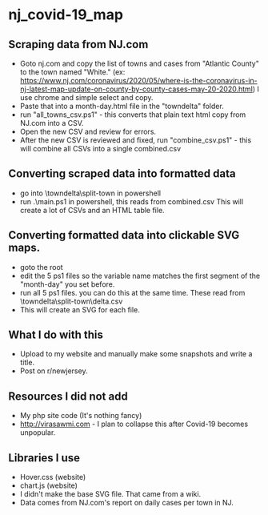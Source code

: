 # nj_covid-19_map
  
## Scraping data from NJ.com

- Goto nj.com and copy the list of towns and cases from "Atlantic County" to the town named "White."  (ex: https://www.nj.com/coronavirus/2020/05/where-is-the-coronavirus-in-nj-latest-map-update-on-county-by-county-cases-may-20-2020.html)
I use chrome and simple select and copy. 
- Paste that into a month-day.html file in the "towndelta" folder.  
- run "all_towns_csv.ps1" - this converts that plain text html copy from NJ.com into a CSV.
- Open the new CSV and review for errors.  
- After the new CSV is reviewed and fixed, run "combine_csv.ps1" - this will combine all CSVs into a single combined.csv

## Converting scraped data into formatted data
- go into \towndelta\split-town in powershell
- run .\main.ps1 in powershell, this reads from combined.csv
This will create a lot of CSVs and an HTML table file.  

## Converting formatted data into clickable SVG maps.
- goto the root
- edit the 5 ps1 files so the variable name matches the first segment of the "month-day" you set before.  
- run all 5 ps1 files. you can do this at the same time. These read from \towndelta\split-town\delta.csv
- This will create an SVG for each file.

## What I do with this  
  
- Upload to my website and manually make some snapshots and write a title.
- Post on r/newjersey. 

## Resources I did not add  
- My php site code (It's nothing fancy)  
- http://virasawmi.com - I plan to collapse this after Covid-19 becomes unpopular. 

## Libraries I use  
- Hover.css (website)
- chart.js (website)
- I didn't make the base SVG file. That came from a wiki.
- Data comes from NJ.com's report on daily cases per town in NJ.

